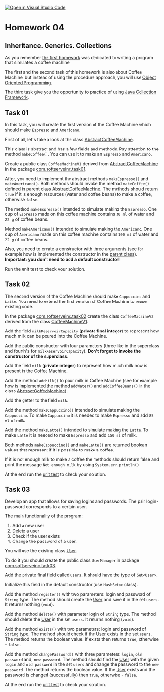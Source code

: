[![Open in Visual Studio Code](https://classroom.github.com/assets/open-in-vscode-f059dc9a6f8d3a56e377f745f24479a46679e63a5d9fe6f495e02850cd0d8118.svg)](https://classroom.github.com/online_ide?assignment_repo_id=6730772&assignment_repo_type=AssignmentRepo)
# Homework 04

## Inheritance. Generics. Collections
As you remember [the first homework](https://github.com/java-basic-tutorial/homework01) was dedicated to writing a program that simulates a coffee machine.

The first and the second task of this homework is also about Coffee Machine, but instead of using the procedure approach, you will use [Object Oriented Programming](https://docs.oracle.com/javase/tutorial/java/concepts/).

The third task give you the opportunity to practice of using [Java Collection Framework]().

## Task 01

In this task, you will create the first version of the Coffee Machine which should make `Espresso` and `Americano`.

First of all, let's take a look at the class [AbstractCoffeeMachine](src/main/java/com/softserveinc/task01/AbstractCoffeeMachine.java).

This class is abstract and has a few fields and methods. 
Pay attention to the method `makeCoffee()`. You can use it to make an `Espresso` and `Americano`.

Create a public class `CoffeeMachineV1` derived from [AbstractCoffeeMachine](src/main/java/com/softserveinc/task01/AbstractCoffeeMachine.java)
in the package [com.softserveinc.task01](src/main/java/com/softserveinc/task01).

After, you need to implement the abstract methods `makeEspresso()` and `makeAmericano()`. 
Both methods should invoke the method `makeCoffee()` defined in parent class [AbstractCoffeeMachine](src/main/java/com/softserveinc/task01/AbstractCoffeeMachine.java).
The methods should return `true` if it is enough resources (water and coffee beans) to make a coffee, otherwise `false`.

The method `makeEspresso()` intended to simulate making the `Espresso`.
One cup of `Espresso` made on this coffee machine contains `30 ml` of water and `22 g` of coffee beans.

Method `makeAmericano()` intended to simulate making the `Americano`.
One cup of `Americano` made on this coffee machine contains `100 ml` of water and `22 g` of coffee beans.

Also, you need to create a constructor with three arguments (see for example how is implemented the constructor in the [parent class](src/main/java/com/softserveinc/task01/AbstractCoffeeMachine.java)). 
**Important: you don't need to add a default constructor!**

Run the [unit test](src/test/java/com/softserveinc/task01/CoffeeMachineV1Test.java) to check your solution. 

## Task 02

The second version of the Coffee Machine should make `Cappuccino` and `Latte`.
You need to extend the first version of Coffee Machine to reuse existing code.

In the package [com.softserveinc.task02](src/main/java/com/softserveinc/task02) create the class `CoffeeMachineV2` derived from the class [CoffeeMachineV1](src/main/java/com/softserveinc/task01/CoffeeMachineV1.java).
 
Add the field `milkReservoirCapacity` (**private final integer**) to represent how much milk can be poured into the Coffee Machine.

Add the public constructor with four parameters (three like in the superclass and fourth's for `milkReservoirCapacity`).
**Don't forget to invoke the constructor of the superclass**. 

Add the field `milk` (**private integer**) to represent how much milk now is present in the Coffee Machine.

Add the method `addMilk()` to pour milk in Coffee Machine (see for example how is implemented the method `addWater()` 
and `addCoffeeBeans()` in the class [AbstractCoffeeMachine](src/main/java/com/softserveinc/task01/AbstractCoffeeMachine.java)).

Add the getter to the field `milk`.

Add the method `makeCappuccino()` intended to simulate making the `Cappuccino`.
To make `Cappuccino` it is needed to make `Espresso` and add `85 ml` of milk.

Add the method `makeLatte()` intended to simulate making the `Latte`.
To make `Latte` it is needed to make `Espresso` and add `150 ml` of milk.

Both methods `makeCappuccino()` and `makeLatte()` are returned boolean values that represent if it is possible to make 
a coffee.

If it is not enough milk to make a coffee the methods should return false and print the message `Not enough milk` 
by using `System.err.println()`

At the end run the [unit test](src/test/java/com/softserveinc/task02/CoffeeMachineV2Test.java) to check your solution. 

## Task 03

Develop an app that allows for saving logins and passwords. 
The pair login-password corresponds to a certain user.

The main functionality of the program:
1. Add a new user
2. Delete a user
3. Check if the user exists
4. Change the password of a user.

You will use the existing class [User](src/main/java/com/softserveinc/task03/User.java).
 
To do it you should create the public class `UserManager` in package [com.softserveinc.task03](src/main/java/com/softserveinc/task03).

Add the private final field called `users`. It should have the type of `Set<User>`.

Initialize this field in the default constructor (use `HashSet<>` class).

Add the method `register()` with two parameters: login and password of `String` type.
The method should create the [User](src/main/java/com/softserveinc/task03/User.java) and save it in the set `users`.
It returns nothing (`void`).

Add the method `delete()` with parameter login of `String` type.
The method should delete the [User](src/main/java/com/softserveinc/task03/User.java) in the set `users`.
It returns nothing (`void`).

Add the method `exists()` with two parameters: login and password of `String` type.
The method should check if the [User](src/main/java/com/softserveinc/task03/User.java) exists in the set `users`. 
The method returns the boolean value.
If exists then returns `true`, otherwise - `false`.

Add the method `changePassword()` with three parameters: `login`, `old password` and, `new password`.
The method should find the [User](src/main/java/com/softserveinc/task03/User.java) with the given `login` and `old password` in the set `users` and change the password to
 the `new password`.
The method returns the boolean value.
If the [User](src/main/java/com/softserveinc/task03/User.java) exists and the password is changed (successfully) then `true`, otherwise - `false`.

At the end run the [unit test](src/test/java/com/softserveinc/task03/UserManagerTest.java) to check your solution. 
